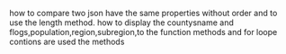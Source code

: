 how to compare two json have the same properties without order and to use the length method.
how to display the countysname and flogs,population,region,subregion,to the function methods and  for loope contions are used the methods 
